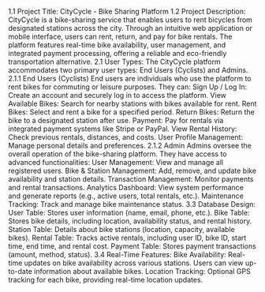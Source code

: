 1.1 Project Title:
CityCycle - Bike Sharing Platform
1.2 Project Description:
CityCycle is a bike-sharing service that enables users to rent bicycles from designated stations across the city. Through an intuitive web application or mobile interface, users can rent, return, and pay for bike rentals. The platform features real-time bike availability, user management, and integrated payment processing, offering a reliable and eco-friendly transportation alternative.
2.1 User Types:
The CityCycle platform accommodates two primary user types: End Users (Cyclists) and Admins.
2.1.1 End Users (Cyclists)
End users are individuals who use the platform to rent bikes for commuting or leisure purposes. They can:
Sign Up / Log In: Create an account and securely log in to access the platform.
View Available Bikes: Search for nearby stations with bikes available for rent.
Rent Bikes: Select and rent a bike for a specified period.
Return Bikes: Return the bike to a designated station after use.
Payment: Pay for rentals via integrated payment systems like Stripe or PayPal.
View Rental History: Check previous rentals, distances, and costs.
User Profile Management: Manage personal details and preferences.
2.1.2 Admin
Admins oversee the overall operation of the bike-sharing platform. They have access to advanced functionalities:
User Management: View and manage all registered users.
Bike & Station Management: Add, remove, and update bike availability and station details.
Transaction Management: Monitor payments and rental transactions.
Analytics Dashboard: View system performance and generate reports (e.g., active users, total rentals, etc.).
Maintenance Tracking: Track and manage bike maintenance status.
3.3 Database Design:
User Table: Stores user information (name, email, phone, etc.).
Bike Table: Stores bike details, including location, availability status, and rental history.
Station Table: Details about bike stations (location, capacity, available bikes).
Rental Table: Tracks active rentals, including user ID, bike ID, start time, end time, and rental cost.
Payment Table: Stores payment transactions (amount, method, status).
3.4 Real-Time Features:
Bike Availability: Real-time updates on bike availability across various stations. Users can view up-to-date information about available bikes.
Location Tracking: Optional GPS tracking for each bike, providing real-time location updates.

